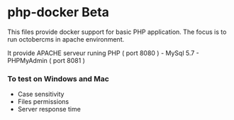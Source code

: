 # php-docker Beta

This files provide docker support for basic PHP application.
The focus is to run octobercms in apache environment.

It provide APACHE serveur runing PHP ( port 8080 ) - MySql 5.7 - PHPMyAdmin ( port 8081 )

### To test on Windows and Mac
- Case sensitivity
- Files permissions
- Server response time
